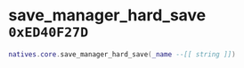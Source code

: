 # save_manager_hard_save `0xED40F27D`

```lua
natives.core.save_manager_hard_save(_name --[[ string ]])
```